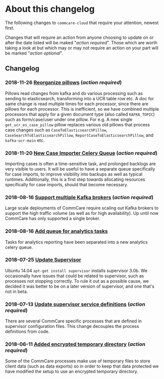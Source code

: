 # About this changelog

The following changes to `commcare-cloud` that require your attention,
newest first.

Changes that will require an action from anyone choosing
to update on or after the date listed will be maked "_action required_".
Those which are worth taking a look at but which may or may not require
an action on your part will be marked "_action optional_".


## Changelog

### **2018-11-26** [Reorganize pillows](0007-reorganize-pillows.md) (_action required_)
Pillows read changes from kafka and do various processing such as sending  to
elasticsearch, transforming into a UCR table row etc. A doc for same change is read
multiple times for each processor, since there are pillows for each processor.
This is inefficient, so we have combined multiple processors that apply for a
given document type (also called `KAFKA_TOPIC`) such as form/case/user under
one pillow. For e.g. A new single `get_ucr_es_case_pillow` pillow replaces
various old pillows that process case changes such as `CaseToElasticsearchPillow`,
`CaseSearchToElasticsearchPillow`, `ReportCaseToElasticsearchPillow`,
and `kafka-ucr-main` etc. 

### **2018-11-20** [New Case Importer Celery Queue](0006-new-case-importer-celery-queue.md) (_action required_)
Importing cases is often a time-sensitive task, and prolonged backlogs are
very visible to users.  It will be useful to have a separate queue
specifically for case imports, to improve visibility into backups as well as
typical runtimes.  Additionally, this is a first step towards allocating
resources specifically for case imports, should that become necessary.

### **2018-08-16** [Support multiple Kafka brokers](0005-support-multiple-kafak-brokers.md) (_action required_)
Large scale deployments of CommCare require scaling out Kafka brokers to support the high
traffic volume (as well as for high availability). Up until now CommCare has only
supported a single broker.

### **2018-08-16** [Add queue for analytics tasks](0004-add-analytics-queue.md)
Tasks for analytics reporting have been separated into a new analytics celery queue.

### **2018-07-25** [Update Supervisor](0003-update-supervisor.md)
Ubuntu 14.04 `apt-get install supervisor` installs supervisor 3.0b.
We occasionally have issues that could be related to supervisor,
such as processes not stopping correctly.
To rule it out as a possible cause,
we decided it was better to be on a later version of supervisor,
and one that's not in beta.

### **2018-07-13** [Update supervisor service definitions](0002-supervisor-service-definitions.md) (_action required_)
There are several CommCare specific processes that are defined in supervisor
configuration files. This change decouples the process definitions from code.

### **2018-06-11** [Added encrypted temporary directory](0001-add-encrypted-tmp.md) (_action required_)
Some of the CommCare processes make use of temporary files to store client data
(such as data exports) so in order to keep that data protected we have modified
the setup to use an encrypted temporary directory.
